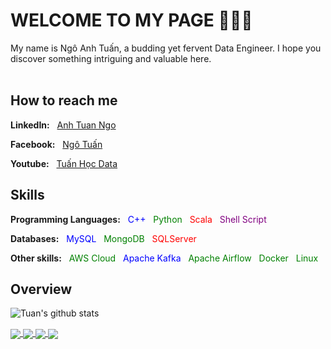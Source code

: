 # WELCOME TO MY PAGE 👋👋👋
My name is Ngô Anh Tuấn, a budding yet fervent Data Engineer. I hope you discover something intriguing and valuable here.
<br>
<br>

## How to reach me
<p>
  <p>
    <strong>LinkedIn:</strong>
    <span>&nbsp;</span>
    <a href="https://www.linkedin.com/in/anh-tuan-ngo-4bab102a3/" target="_blank">Anh Tuan Ngo</a>  
  </p>
  <p>
    <strong>Facebook:</strong>
    <span>&nbsp;</span>
    <a href="https://www.facebook.com/ngoanhtuan1101/" alt="Facebook">Ngô Tuấn</a>
  </p>
  <p>
    <strong>Youtube:</strong>
    <span>&nbsp;</span>
    <a href="https://www.youtube.com/@tuanit03" alt="Youtube channel" target="_blank">Tuấn Học Data</a>
  </p>
</p>

## Skills
<p>
    <strong>Programming Languages:</strong>
    <span>&nbsp;</span>
    <span style="color:blue">C++</span> 
    <span>&nbsp;</span>
    <span style="color:green">Python</span> 
    <span>&nbsp;</span>
    <span style="color:red">Scala</span> 
    <span>&nbsp;</span>
    <span style="color:purple">Shell Script</span>
</p>
<p>
    <strong>Databases:</strong>
    <span>&nbsp;</span>
    <span style="color:blue">MySQL</span> 
    <span>&nbsp;</span>
    <span style="color:green">MongoDB</span> 
    <span>&nbsp;</span>
    <span style="color:red">SQLServer</span> 
</p>
<p>
    <strong>Other skills:</strong>
    <span>&nbsp;</span>
    <span style="color:green">AWS Cloud</span> 
    <span>&nbsp;</span>
    <span style="color:blue">Apache Kafka</span> 
    <span>&nbsp;</span>
    <span style="color:green">Apache Airflow</span>
    <span>&nbsp;</span>
    <span style="color:green">Docker</span>
    <span>&nbsp;</span>
    <span style="color:green">Linux</span>
</p>

## Overview
![Tuan's github stats](https://github-readme-stats-git-masterrstaa-rickstaa.vercel.app/api?username=tuanit03&show_icons=true&theme=tokyonight&hide=contribs,prs,issues)

<a href="https://github.com/tuanit03/Building_Data_Pipelines">
  <!-- Change the `github-readme-stats.anuraghazra1.vercel.app` to `github-readme-stats.vercel.app`  -->
  <img align="center" src="https://github-readme-stats.anuraghazra1.vercel.app/api/pin/?username=tuanit03&repo=Building_Data_Pipelines&theme=radical" />
</a>    
<a href="https://github.com/tuanit03/HOG_features">
  <!-- Change the `github-readme-stats.anuraghazra1.vercel.app` to `github-readme-stats.vercel.app`  -->
  <img align="center" src="https://github-readme-stats.anuraghazra1.vercel.app/api/pin/?username=tuanit03&repo=HOG_features&theme=merko" />
</a>

<a href="https://github.com/tuanit03/Multinomial_Naive_Bayes">
  <!-- Change the `github-readme-stats.anuraghazra1.vercel.app` to `github-readme-stats.vercel.app`  -->
  <img align="center" src="https://github-readme-stats.anuraghazra1.vercel.app/api/pin/?username=tuanit03&repo=Multinomial_Naive_Bayes&theme=gruvbox" />
</a>    
<a href="https://github.com/uvipen/Super-mario-bros-PPO-pytorch/">
  <!-- Change the `github-readme-stats.anuraghazra1.vercel.app` to `github-readme-stats.vercel.app`  -->
  <img align="center" src="https://github-readme-stats.anuraghazra1.vercel.app/api/pin/?username=uvipen&repo=Super-mario-bros-PPO-pytorch&theme=dark" />
</a>
